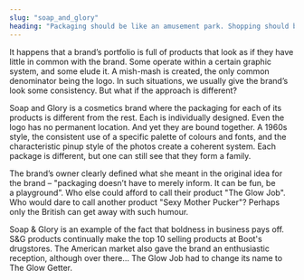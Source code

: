 ```yaml
---
slug: "soap_and_glory"
heading: "Packaging should be like an amusement park. Shopping should be fun."
---
```

It happens that a brand’s portfolio is full of products that look as if they have little in common with the brand. Some operate within a certain graphic system, and some elude it. A mish-mash is created, the only common denominator being the logo. In such situations, we usually give the brand’s look some consistency. But what if the approach is different?

Soap and Glory is a cosmetics brand where the packaging for each of its products is different from the rest. Each is individually designed. Even the logo has no permanent location. And yet they are bound together. A 1960s style, the consistent use of a specific palette of colours and fonts, and the characteristic pinup style of the photos create a coherent system. Each package is different, but one can still see that they form a family.

The brand’s owner clearly defined what she meant in the original idea for the brand – "packaging doesn’t have to merely inform. It can be fun, be a playground”. Who else could afford to call their product "The Glow Job". Who would dare to call another product "Sexy Mother Pucker"? Perhaps only the British can get away with such humour.

Soap & Glory is an example of the fact that boldness in business pays off. S&G products continually make the top 10 selling products at Boot's drugstores. The American market also gave the brand an enthusiastic reception, although over there... The Glow Job had to change its name to The Glow Getter.